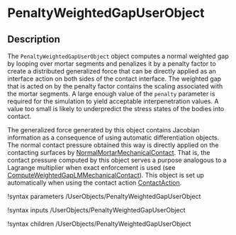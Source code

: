 # PenaltyWeightedGapUserObject

## Description

The `PenaltyWeightedGapUserObject` object computes a normal weighted gap by
looping over mortar segments and penalizes it by a penalty factor to create
a distributed generalized force that can be directly applied as an interface
action on both sides of the contact interface. The weighted gap that is acted
on by the penalty factor contains the scaling associated with the mortar segments.
A large enough value of the `penalty` parameter is required for the simulation to
yield acceptable interpenetration values. A value too small is likely to
underpredict the stress states of the bodies into contact.

The generalized force generated by this object contains Jacobian information as a
consequence of using automatic differentiation objects. The normal contact pressure
obtained this way is directly applied on the contacting surfaces by
[NormalMortarMechanicalContact](/NormalMortarMechanicalContact.md). That is, the
contact pressure computed by this object serves a purpose analogous to a Lagrange
multiplier when exact enforcement is used
 (see [ComputeWeightedGapLMMechanicalContact](/ComputeWeightedGapLMMechanicalContact.md)). This object is set up automatically
when using the contact action [ContactAction](/ContactAction.md).

!syntax parameters /UserObjects/PenaltyWeightedGapUserObject

!syntax inputs /UserObjects/PenaltyWeightedGapUserObject

!syntax children /UserObjects/PenaltyWeightedGapUserObject
